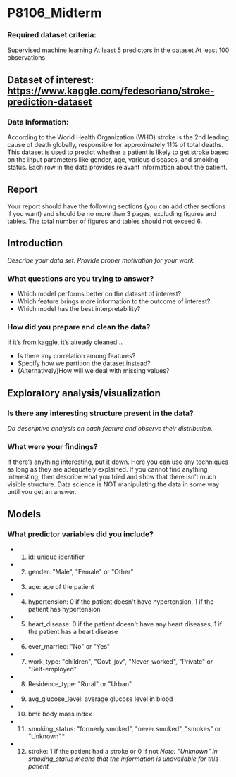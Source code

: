 # P8106_Midterm

### Required dataset criteria:
Supervised machine learning
At least 5 predictors in the dataset
At least 100 observations


## Dataset of interest: https://www.kaggle.com/fedesoriano/stroke-prediction-dataset

### Data Information:
According to the World Health Organization (WHO) stroke is the 2nd leading cause of death globally, responsible for approximately 11% of total deaths.
This dataset is used to predict whether a patient is likely to get stroke based on the input parameters like gender, age, various diseases, and smoking status. Each row in the data provides relavant information about the patient.

## Report
Your report should have the following sections (you can add other sections if you want) and should be no more than 3 pages, excluding figures and tables. The total number of figures and tables should not exceed 6.
 
## Introduction
*Describe your data set. Provide proper motivation for your work.*
### What questions are you trying to answer?
- Which model performs better on the dataset of interest?
- Which feature brings more information to the outcome of interest?
- Which model has the best interpretability?
 
### How did you prepare and clean the data?
If it’s from  kaggle, it’s already cleaned… 
- Is there any correlation among features?
- Specify how we partition the dataset instead?
- (Alternatively)How will we deal with missing values?
 
## Exploratory analysis/visualization
### Is there any interesting structure present in the data?
*Do descriptive analysis on each feature and observe their distribution.*
### What were your findings?
If there’s anything interesting, put it down.
Here you can use any techniques as long as they are adequately explained. If you cannot find anything interesting, then describe what you tried and show that there isn’t much visible structure. Data science is NOT manipulating the data in some way until you get an answer.

## Models
### What predictor variables did you include?
- 1) id: unique identifier
- 2) gender: "Male", "Female" or "Other"
- 3) age: age of the patient
- 4) hypertension: 0 if the patient doesn't have hypertension, 1 if the patient has hypertension
- 5) heart_disease: 0 if the patient doesn't have any heart diseases, 1 if the patient has a heart disease
- 6) ever_married: "No" or "Yes"
- 7) work_type: "children", "Govt_jov", "Never_worked", "Private" or "Self-employed"
- 8) Residence_type: "Rural" or "Urban"
- 9) avg_glucose_level: average glucose level in blood
- 10) bmi: body mass index
- 11) smoking_status: "formerly smoked", "never smoked", "smokes" or "Unknown"*
- 12) stroke: 1 if the patient had a stroke or 0 if not
*Note: "Unknown" in smoking_status means that the information is unavailable for this patient*

